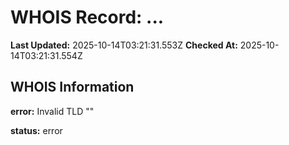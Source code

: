 # WHOIS Record: ...

**Last Updated:** 2025-10-14T03:21:31.553Z
**Checked At:** 2025-10-14T03:21:31.554Z

## WHOIS Information

**error:** Invalid TLD ""

**status:** error

